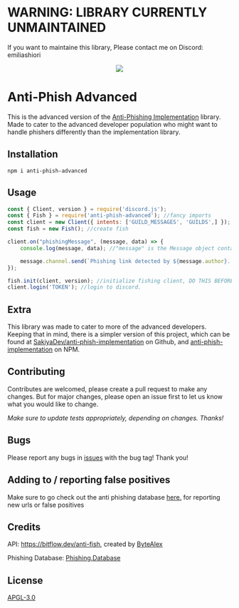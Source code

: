# WARNING: LIBRARY CURRENTLY UNMAINTAINED

If you want to maintaine this library, Please contact me on Discord: emiliashiori

<p align="center"><img src="https://i.imgur.com/psCk5zC.png"></p>

# Anti-Phish Advanced

This is the advanced version of the [Anti-Phishing Implementation](https://github.com/SakiyaDev/anti-phish-implementation) library. Made to cater to the advanced developer population who might want to handle phishers differently than the implementation library. 


## Installation

```
npm i anti-phish-advanced
```

## Usage

```js
const { Client, version } = require('discord.js');
const { Fish } = require('anti-phish-advanced'); //fancy imports
const client = new Client({ intents: ['GUILD_MESSAGES', 'GUILDS',] }); //create client, requires guild and guild messages to function.
const fish = new Fish(); //create fish

client.on("phishingMessage", (message, data) => {
    console.log(message, data); //"message" is the Message object containing the link, and "data" is the data returned by the api

    message.channel.send(`Phishing link detected by ${message.author}. Clicking this link may put your account at risk.`);
});

fish.init(client, version); //initialize fishing client, DO THIS BEFORE YOU LOGIN. Pass version if you would like, default is the latest djs version.
client.login('TOKEN'); //login to discord.
```

## Extra

This library was made to cater to more of the advanced developers. Keeping that in mind, there is a simpler version of this project, which can be found at [SakiyaDev/anti-phish-implementation](https://github.com/SakiyaDev/anti-phish-implementation) on Github, and [anti-phish-implementation](https://www.npmjs.com/package/anti-phish-implementation) on NPM.

## Contributing

Contributes are welcomed, please create a pull request to make any changes. But for major changes, please open an issue first to let us know what you would like to change.

*Make sure to update tests appropriately, depending on changes. Thanks!*

## Bugs

Please report any bugs in [issues](https://github.com/SakiyaDev/anti-phish-advanced/issues) with the bug tag! Thank you!

## Adding to / reporting false positives

Make sure to go check out the anti phishing database [here.](https://github.com/mitchellkrogza/Phishing.Database/issues) for reporting new urls or false positives

## Credits

API: https://bitflow.dev/anti-fish, created by [ByteAlex](https://github.com/ByteAlex)

Phishing Database: [Phishing.Database](https://github.com/mitchellkrogza/Phishing.Database)

## License

[APGL-3.0](https://choosealicense.com/licenses/agpl-3.0/)
